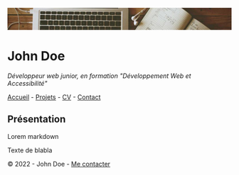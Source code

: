 

![banner](img/banner.png)
# John Doe


*Développeur web junior, en formation "Développement Web et Accessibilité"*


[Accueil](Accueil) - [Projets](Projets) - [CV](CV) - [Contact](Contact)

## Présentation
Lorem markdown

Texte de blabla

&copy; 2022 - John Doe - [Me contacter](mecontacter)

